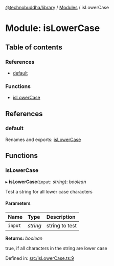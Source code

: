 [@technobuddha/library](../..) / [Modules](../Modules.md) / isLowerCase

# Module: isLowerCase

## Table of contents

### References

- [default](islowercase.md#default)

### Functions

- [isLowerCase](islowercase.md#islowercase)

## References

### default

Renames and exports: [isLowerCase](islowercase.md#islowercase)

## Functions

### isLowerCase

▸ **isLowerCase**(`input`: *string*): *boolean*

Test a string for all lower case characters

#### Parameters

| Name | Type | Description |
| :------ | :------ | :------ |
| `input` | *string* | string to test |

**Returns:** *boolean*

true, if all characters in the string are lower case

Defined in: [src/isLowerCase.ts:9](../src/isLowerCase.ts#L9)
